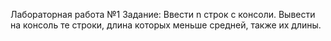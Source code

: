 Лабораторная работа №1
Задание: Ввести n строк с консоли. Вывести на консоль те строки, длина которых меньше средней, также их длины.
